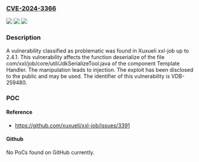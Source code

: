 ### [CVE-2024-3366](https://cve.mitre.org/cgi-bin/cvename.cgi?name=CVE-2024-3366)
![](https://img.shields.io/static/v1?label=Product&message=xxl-job&color=blue)
![](https://img.shields.io/static/v1?label=Version&message=%3D%202.4.0%20&color=brighgreen)
![](https://img.shields.io/static/v1?label=Vulnerability&message=CWE-74%20Injection&color=brighgreen)

### Description

A vulnerability classified as problematic was found in Xuxueli xxl-job up to 2.4.1. This vulnerability affects the function deserialize of the file com/xxl/job/core/util/JdkSerializeTool.java of the component Template Handler. The manipulation leads to injection. The exploit has been disclosed to the public and may be used. The identifier of this vulnerability is VDB-259480.

### POC

#### Reference
- https://github.com/xuxueli/xxl-job/issues/3391

#### Github
No PoCs found on GitHub currently.

